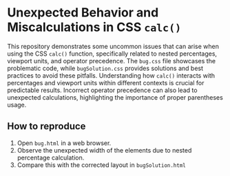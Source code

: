# Unexpected Behavior and Miscalculations in CSS `calc()`

This repository demonstrates some uncommon issues that can arise when using the CSS `calc()` function, specifically related to nested percentages, viewport units, and operator precedence. The `bug.css` file showcases the problematic code, while `bugSolution.css` provides solutions and best practices to avoid these pitfalls.  Understanding how `calc()` interacts with percentages and viewport units within different contexts is crucial for predictable results. Incorrect operator precedence can also lead to unexpected calculations, highlighting the importance of proper parentheses usage.

## How to reproduce

1. Open `bug.html` in a web browser.
2. Observe the unexpected width of the elements due to nested percentage calculation.
3. Compare this with the corrected layout in `bugSolution.html`
